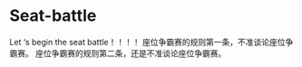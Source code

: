 Seat-battle
===========

Let ‘s begin the seat battle！！！！
座位争霸赛的规则第一条，不准谈论座位争霸赛。
座位争霸赛的规则第二条，还是不准谈论座位争霸赛。 